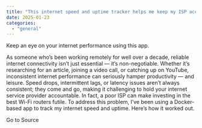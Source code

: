```yaml
---
title: "This internet speed and uptime tracker helps me keep my ISP accountable"
date: 2025-01-23
categories: 
  - "general"
---
```


Keep an eye on your internet performance using this app.

As someone who’s been working remotely for well over a decade, reliable internet connectivity isn’t just essential — it’s non-negotiable. Whether it’s researching for an article, joining a video call, or catching up on YouTube, inconsistent internet performance can seriously hamper productivity — and leisure. Speed drops, intermittent lags, or latency issues aren’t always consistent; they come and go, making it challenging to hold your internet service provider accountable. In fact, a poor ISP can make investing in the best Wi-Fi routers futile. To address this problem, I’ve been using a Docker\-based app to track my internet speed and uptime. Here’s how it worked out.

Go to Source
